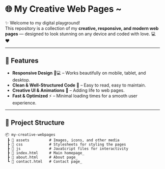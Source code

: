 # 🌐 My Creative Web Pages ~

✨ Welcome to my digital playground!  
This repository is a collection of my **creative, responsive, and modern web pages** — designed to look stunning on any device and coded with love. 💻❤️  

---

## 🚀 Features
- **Responsive Design** 📱💻 – Works beautifully on mobile, tablet, and desktop.
- **Clean & Well-Structured Code** 🧹 – Easy to read, easy to maintain.
- **Creative UI & Animations** 🎨 – Adding life to web pages.      
- **Fast & Optimized** ⚡ – Minimal loading times for a smooth user experience.

---

## 📂 Project Structure
```plaintext
📦 my-creative-webpages
 ┣ 📂 assets         # Images, icons, and other media
 ┣ 📂 css            # Stylesheets for styling the pages
 ┣ 📂 js             # JavaScript files for interactivity
 ┣ 📜 index.html     # Main homepage_
 ┣ 📜 about.html     # About page_
 ┗ 📜 contact.html   # Contact page_
